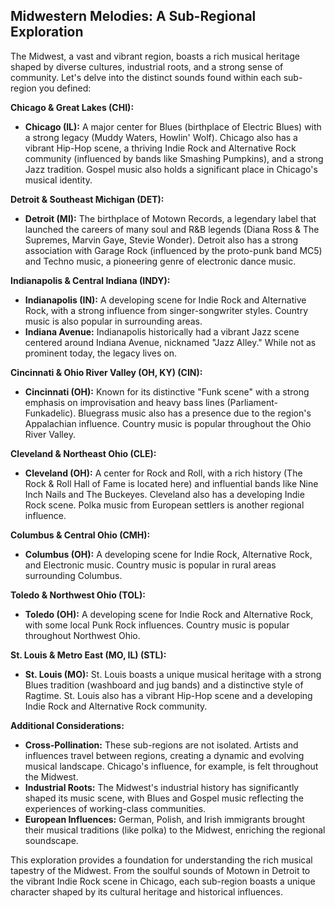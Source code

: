 ## Midwestern Melodies: A Sub-Regional Exploration

The Midwest, a vast and vibrant region, boasts a rich musical heritage shaped by diverse cultures, industrial roots, and a strong sense of community. Let's delve into the distinct sounds found within each sub-region you defined:

**Chicago & Great Lakes (CHI):**

- **Chicago (IL):** A major center for Blues (birthplace of Electric Blues) with a strong legacy (Muddy Waters, Howlin' Wolf). Chicago also has a vibrant Hip-Hop scene, a thriving Indie Rock and Alternative Rock community (influenced by bands like Smashing Pumpkins), and a strong Jazz tradition. Gospel music also holds a significant place in Chicago's musical identity.

**Detroit & Southeast Michigan (DET):**

- **Detroit (MI):** The birthplace of Motown Records, a legendary label that launched the careers of many soul and R&B legends (Diana Ross & The Supremes, Marvin Gaye, Stevie Wonder). Detroit also has a strong association with Garage Rock (influenced by the proto-punk band MC5) and Techno music, a pioneering genre of electronic dance music.

**Indianapolis & Central Indiana (INDY):**

- **Indianapolis (IN):** A developing scene for Indie Rock and Alternative Rock, with a strong influence from singer-songwriter styles. Country music is also popular in surrounding areas.
- **Indiana Avenue:** Indianapolis historically had a vibrant Jazz scene centered around Indiana Avenue, nicknamed "Jazz Alley." While not as prominent today, the legacy lives on.

**Cincinnati & Ohio River Valley (OH, KY) (CIN):**

- **Cincinnati (OH):** Known for its distinctive "Funk scene" with a strong emphasis on improvisation and heavy bass lines (Parliament-Funkadelic). Bluegrass music also has a presence due to the region's Appalachian influence. Country music is popular throughout the Ohio River Valley.

**Cleveland & Northeast Ohio (CLE):**

- **Cleveland (OH):** A center for Rock and Roll, with a rich history (The Rock & Roll Hall of Fame is located here) and influential bands like Nine Inch Nails and The Buckeyes. Cleveland also has a developing Indie Rock scene. Polka music from European settlers is another regional influence.

**Columbus & Central Ohio (CMH):**

- **Columbus (OH):** A developing scene for Indie Rock, Alternative Rock, and Electronic music. Country music is popular in rural areas surrounding Columbus.

**Toledo & Northwest Ohio (TOL):**

- **Toledo (OH):** A developing scene for Indie Rock and Alternative Rock, with some local Punk Rock influences. Country music is popular throughout Northwest Ohio.

**St. Louis & Metro East (MO, IL) (STL):**

- **St. Louis (MO):** St. Louis boasts a unique musical heritage with a strong Blues tradition (washboard and jug bands) and a distinctive style of Ragtime. St. Louis also has a vibrant Hip-Hop scene and a developing Indie Rock and Alternative Rock community.

**Additional Considerations:**

- **Cross-Pollination:** These sub-regions are not isolated. Artists and influences travel between regions, creating a dynamic and evolving musical landscape. Chicago's influence, for example, is felt throughout the Midwest.
- **Industrial Roots:** The Midwest's industrial history has significantly shaped its music scene, with Blues and Gospel music reflecting the experiences of working-class communities.
- **European Influences:** German, Polish, and Irish immigrants brought their musical traditions (like polka) to the Midwest, enriching the regional soundscape.

This exploration provides a foundation for understanding the rich musical tapestry of the Midwest. From the soulful sounds of Motown in Detroit to the vibrant Indie Rock scene in Chicago, each sub-region boasts a unique character shaped by its cultural heritage and historical influences.
